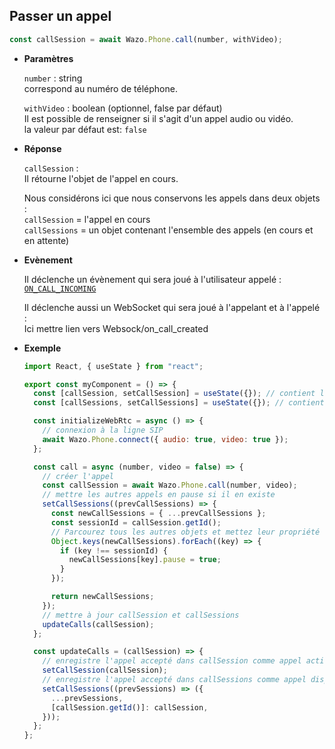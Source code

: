 ## Passer un appel

```js
const callSession = await Wazo.Phone.call(number, withVideo);
```

<div class="useless-tab-container">

- **Paramètres**

  `number` : string  
  correspond au numéro de téléphone.

  `withVideo` : boolean (optionnel, false par défaut)  
  Il est possible de renseigner si il s'agit d'un appel audio ou vidéo.  
  la valeur par défaut est: `false`

- **Réponse**

  `callSession` :  
  Il rétourne l'objet de l'appel en cours.

  Nous considérons ici que nous conservons les appels dans deux objets :  
  `callSession` = l'appel en cours  
  `callSessions` = un objet contenant l'ensemble des appels (en cours et en attente)

- **Evènement**

  Il déclenche un évènement qui sera joué à l'utilisateur appelé :  
  [`ON_CALL_INCOMING`](fr/simpleapi/phoneEvents/onCallIncoming.md)

  Il déclenche aussi un WebSocket qui sera joué à l'appelant et à l'appelé :  
  Ici mettre lien vers Websock/on_call_created

- **Exemple**

  ```js
  import React, { useState } from "react";

  export const myComponent = () => {
    const [callSession, setCallSession] = useState({}); // contient l'appel actif
    const [callSessions, setCallSessions] = useState({}); // contient l'ensemble des appels (en cours et disponible)

    const initializeWebRtc = async () => {
      // connexion à la ligne SIP
      await Wazo.Phone.connect({ audio: true, video: true });
    };

    const call = async (number, video = false) => {
      // créer l'appel
      const callSession = await Wazo.Phone.call(number, video);
      // mettre les autres appels en pause si il en existe
      setCallSessions((prevCallSessions) => {
        const newCallSessions = { ...prevCallSessions };
        const sessionId = callSession.getId();
        // Parcourez tous les autres objets et mettez leur propriété "pause" à true
        Object.keys(newCallSessions).forEach((key) => {
          if (key !== sessionId) {
            newCallSessions[key].pause = true;
          }
        });

        return newCallSessions;
      });
      // mettre à jour callSession et callSessions
      updateCalls(callSession);
    };

    const updateCalls = (callSession) => {
      // enregistre l'appel accepté dans callSession comme appel actif
      setCallSession(callSession);
      // enregistre l'appel accepté dans callSessions comme appel disponible
      setCallSessions((prevSessions) => ({
        ...prevSessions,
        [callSession.getId()]: callSession,
      }));
    };
  };
  ```

</div>
